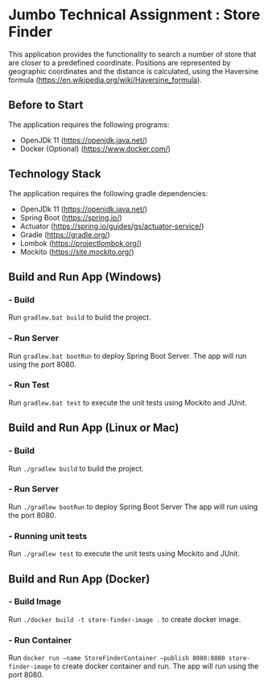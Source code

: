 # Jumbo Technical Assignment : Store Finder

This application provides the functionality to search a number of store that are closer to a predefined coordinate. Positions are represented by geographic coordinates and the distance is calculated, using the Haversine formula (https://en.wikipedia.org/wiki/Haversine_formula).

## Before to Start

The application requires the following programs:

* OpenJDk 11 (https://openjdk.java.net/)
* Docker (Optional) (https://www.docker.com/)

## Technology Stack

The application requires the following gradle dependencies:

* OpenJDk 11 (https://openjdk.java.net/)
* Spring Boot (https://spring.io/)
* Actuator (https://spring.io/guides/gs/actuator-service/)
* Gradle (https://gradle.org/)
* Lombok (https://projectlombok.org/)
* Mockito (https://site.mockito.org/)

## Build and Run App (Windows)

### - Build 

Run `gradlew.bat build` to build the project.

### - Run Server

Run `gradlew.bat bootRun` to deploy Spring Boot Server. The app will run using the port 8080.

### - Run Test

Run `gradlew.bat test` to execute the unit tests using Mockito and JUnit.

## Build and Run App (Linux or Mac)

### - Build

Run `./gradlew build` to build the project.

### - Run Server

Run `./gradlew bootRun` to deploy Spring Boot Server The app will run using the port 8080.

### - Running unit tests

Run `./gradlew test` to execute the unit tests using Mockito and JUnit.

## Build and Run App (Docker)

### - Build Image

Run `./docker build -t store-finder-image .` to create docker image.

### - Run Container

Run `docker run –name StoreFinderContainer –publish 8080:8080 store-finder-image` to create docker container and run. The app will run using the port 8080.

